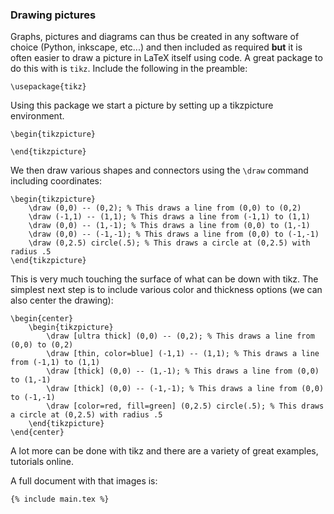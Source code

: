### Drawing pictures

Graphs, pictures and diagrams can thus be created in any software of choice
(Python, inkscape, etc...) and then included as required **but** it
is often easier to draw a picture in LaTeX itself using code. A great package
to do this with is `tikz`. Include the following in the preamble:

```language-latex
\usepackage{tikz}
```

Using this package we start a picture by setting up a tikzpicture environment.

```language-latex
\begin{tikzpicture}

\end{tikzpicture}
```

We then draw various shapes and connectors using the `\draw` command including
coordinates:

```language-latex
\begin{tikzpicture}
	\draw (0,0) -- (0,2); % This draws a line from (0,0) to (0,2)
	\draw (-1,1) -- (1,1); % This draws a line from (-1,1) to (1,1)
	\draw (0,0) -- (1,-1); % This draws a line from (0,0) to (1,-1)
	\draw (0,0) -- (-1,-1); % This draws a line from (0,0) to (-1,-1)
	\draw (0,2.5) circle(.5); % This draws a circle at (0,2.5) with radius .5
\end{tikzpicture}
```

This is very much touching the surface of what can be down with tikz. The
simplest next step is to include various color and thickness options (we can
also center the drawing):

```language-latex
\begin{center}
	\begin{tikzpicture}
		\draw [ultra thick] (0,0) -- (0,2); % This draws a line from (0,0) to (0,2)
		\draw [thin, color=blue] (-1,1) -- (1,1); % This draws a line from (-1,1) to (1,1)
		\draw [thick] (0,0) -- (1,-1); % This draws a line from (0,0) to (1,-1)
		\draw [thick] (0,0) -- (-1,-1); % This draws a line from (0,0) to (-1,-1)
		\draw [color=red, fill=green] (0,2.5) circle(.5); % This draws a circle at (0,2.5) with radius .5
	\end{tikzpicture}
\end{center}
```

A lot more can be done with tikz and there are a variety of great examples,
tutorials online.

A full document with that images is:

```language-latex
{% include main.tex %}
```
